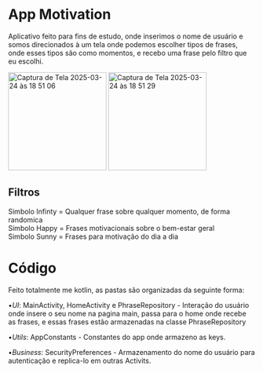 # App Motivation 

Aplicativo feito para fins de estudo, onde inserimos o nome de usuário e somos direcionados à um tela onde podemos escolher tipos de frases, onde esses tipos são como momentos, e recebo 
uma frase pelo filtro que eu escolhi.

<img width="200" alt="Captura de Tela 2025-03-24 às 18 51 06" src="https://github.com/user-attachments/assets/da0fe9da-40bd-4fea-ab61-b20281124c30" />  
<img width="200" alt="Captura de Tela 2025-03-24 às 18 51 29" src="https://github.com/user-attachments/assets/4f7f8ed0-4765-4328-a85e-5df9c4f2f327" />

## Filtros 
Simbolo Infinty = Qualquer frase sobre qualquer momento, de forma randomica  
Simbolo Happy = Frases motivacionais sobre o bem-estar geral  
Simbolo Sunny = Frases para motivação do dia a dia  



  
# Código
Feito totalmente me kotlin, as pastas são organizadas da seguinte forma:  
  
•*UI*: MainActivity, HomeActivity e PhraseRepository - Interação do usuário onde insere o seu nome na pagina main, passa para o home onde recebe as frases, e essas frases estão armazenadas na classe PhraseRepository
  
•*Utils*: AppConstants - Constantes do app onde armazeno as keys.  
  
•*Business*: SecurityPreferences - Armazenamento do nome do usuário para autenticação e replica-lo em outras Activits.  
